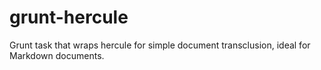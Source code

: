# grunt-hercule
Grunt task that wraps hercule for simple document transclusion, ideal for Markdown documents.
